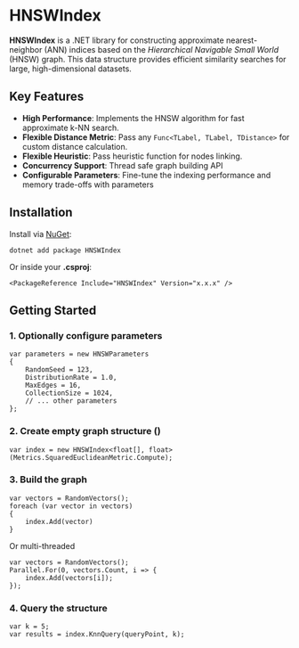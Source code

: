 # HNSWIndex
**HNSWIndex** is a .NET library for constructing approximate nearest-neighbor (ANN) indices based on the _Hierarchical Navigable Small World_ (HNSW) graph. This data structure provides efficient similarity searches for large, high-dimensional datasets.

## Key Features
 - **High Performance**: Implements the HNSW algorithm for fast approximate k-NN search.
 - **Flexible Distance Metric**: Pass any `Func<TLabel, TLabel, TDistance>` for custom distance calculation.
 - **Flexible Heuristic**: Pass heuristic function for nodes linking.
 - **Concurrency Support**: Thread safe graph building API 
 - **Configurable Parameters**: Fine-tune the indexing performance and memory trade-offs with parameters
## Installation
Install via [NuGet](https://www.nuget.org/packages/HNSWIndex/):
```
dotnet add package HNSWIndex
```
Or inside your **.csproj**:
```
<PackageReference Include="HNSWIndex" Version="x.x.x" />
```

## Getting Started
### 1. Optionally configure parameters
```
var parameters = new HNSWParameters
{ 
    RandomSeed = 123,
    DistributionRate = 1.0,
    MaxEdges = 16,
    CollectionSize = 1024,
    // ... other parameters
};
```
### 2. Create empty graph structure ()
```
var index = new HNSWIndex<float[], float>(Metrics.SquaredEuclideanMetric.Compute);
```
### 3. Build the graph
```
var vectors = RandomVectors();
foreach (var vector in vectors)
{
	index.Add(vector)
}
```
Or multi-threaded
```
var vectors = RandomVectors();
Parallel.For(0, vectors.Count, i => {
    index.Add(vectors[i]);
});
```
### 4. Query the structure
```
var k = 5;
var results = index.KnnQuery(queryPoint, k);
```
